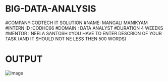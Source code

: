 # BIG-DATA-ANALYSIS
#COMPANY:CODTECH IT  SOLUTION
#NAME: MANGALI MANIKYAM
#INTERN ID :CODHC66
#DOMAIN : DATA ANALYST
 #DURATION 4 WEEEKS
 #MENTOR : NEELA SANTOSH
 #YOU HAVE TO ENTER DESCRION OF YOUR TASK (AND IT SHOULD NOT NE LESS THEN 500 WORDS)

# OUTPUT
![Image](https://github.com/user-attachments/assets/c7099cb7-bf74-4f8c-802d-7009dab720b1)
